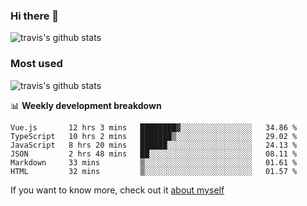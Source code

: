 ### Hi there 👋

<!--
**HondryTravis/HondryTravis** is a ✨ _special_ ✨ repository because its `README.md` (this file) appears on your GitHub profile.

Here are some ideas to get you started:

- 🔭 I’m currently working on ...
- 🌱 I’m currently learning ...
- 👯 I’m looking to collaborate on ...
- 🤔 I’m looking for help with ...
- 💬 Ask me about ...
- 📫 How to reach me: ...
- 😄 Pronouns: ...
- ⚡ Fun fact: ...
-->

![travis's github stats](https://github-readme-stats.vercel.app/api?username=HondryTravis&hide=stars)
### Most used
![travis's github stats](https://github-readme-stats.anuraghazra1.vercel.app/api/top-langs/?username=HondryTravis&layout=compact&hide_title=true)

📊 **Weekly development breakdown**

<!--START_SECTION:waka-->

```text
Vue.js       12 hrs 3 mins   ████████▓░░░░░░░░░░░░░░░░   34.86 %
TypeScript   10 hrs 2 mins   ███████▒░░░░░░░░░░░░░░░░░   29.02 %
JavaScript   8 hrs 20 mins   ██████░░░░░░░░░░░░░░░░░░░   24.13 %
JSON         2 hrs 48 mins   ██░░░░░░░░░░░░░░░░░░░░░░░   08.11 %
Markdown     33 mins         ▒░░░░░░░░░░░░░░░░░░░░░░░░   01.61 %
HTML         32 mins         ▒░░░░░░░░░░░░░░░░░░░░░░░░   01.57 %
```

<!--END_SECTION:waka-->

If you want to know more, check out it [about myself](https://hondrytravis.github.io/)
